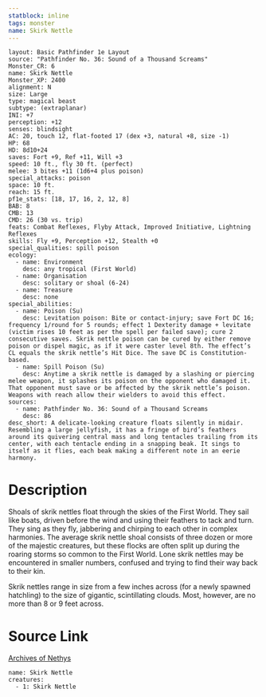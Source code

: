 ```yaml
---
statblock: inline
tags: monster
name: Skirk Nettle
---
```

```statblock
layout: Basic Pathfinder 1e Layout
source: "Pathfinder No. 36: Sound of a Thousand Screams"
Monster_CR: 6
name: Skirk Nettle
Monster_XP: 2400
alignment: N
size: Large
type: magical beast
subtype: (extraplanar)
INI: +7
perception: +12
senses: blindsight
AC: 20, touch 12, flat-footed 17 (dex +3, natural +8, size -1)
HP: 68
HD: 8d10+24
saves: Fort +9, Ref +11, Will +3
speed: 10 ft., fly 30 ft. (perfect)
melee: 3 bites +11 (1d6+4 plus poison)
special_attacks: poison
space: 10 ft.
reach: 15 ft.
pf1e_stats: [18, 17, 16, 2, 12, 8]
BAB: 8
CMB: 13
CMD: 26 (30 vs. trip)
feats: Combat Reflexes, Flyby Attack, Improved Initiative, Lightning Reflexes
skills: Fly +9, Perception +12, Stealth +0
special_qualities: spill poison
ecology:
  - name: Environment
    desc: any tropical (First World)
  - name: Organisation
    desc: solitary or shoal (6-24)
  - name: Treasure
    desc: none
special_abilities:
  - name: Poison (Su)
    desc: Levitation poison: Bite or contact-injury; save Fort DC 16; frequency 1/round for 5 rounds; effect 1 Dexterity damage + levitate (victim rises 10 feet as per the spell per failed save); cure 2 consecutive saves. Skrik nettle poison can be cured by either remove poison or dispel magic, as if it were caster level 8th. The effect’s CL equals the skrik nettle’s Hit Dice. The save DC is Constitution-based.
  - name: Spill Poison (Su)
    desc: Anytime a skrik nettle is damaged by a slashing or piercing melee weapon, it splashes its poison on the opponent who damaged it. That opponent must save or be affected by the skrik nettle’s poison. Weapons with reach allow their wielders to avoid this effect.
sources:
  - name: Pathfinder No. 36: Sound of a Thousand Screams
    desc: 86
desc_short: A delicate-looking creature floats silently in midair. Resembling a large jellyfish, it has a fringe of bird’s feathers around its quivering central mass and long tentacles trailing from its center, with each tentacle ending in a snapping beak. It sings to itself as it flies, each beak making a different note in an eerie harmony.
```
# Description
Shoals of skrik nettles float through the skies of the First World. They sail like boats, driven before the wind and using their feathers to tack and turn. They sing as they fly, jabbering and chirping to each other in complex harmonies. The average skrik nettle shoal consists of three dozen or more of the majestic creatures, but these flocks are often split up during the roaring storms so common to the First World. Lone skrik nettles may be encountered in smaller numbers, confused and trying to find their way back to their kin.

Skrik nettles range in size from a few inches across (for a newly spawned hatchling) to the size of gigantic, scintillating clouds. Most, however, are no more than 8 or 9 feet across.
# Source Link
[Archives of Nethys](https://aonprd.com/MonsterDisplay.aspx?ItemName=Skirk%20Nettle)
```encounter-table
name: Skirk Nettle
creatures:
  - 1: Skirk Nettle
```
